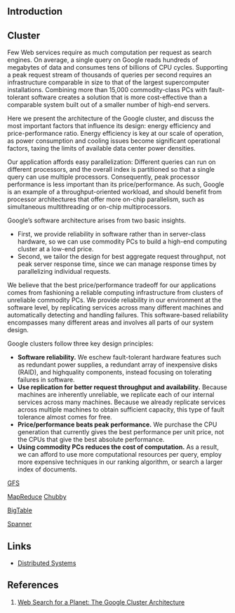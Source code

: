 ## Introduction

## Cluster

Few Web services require as much computation per request as search engines.
On average, a single query on Google reads hundreds of megabytes of data and consumes tens of billions of CPU cycles.
Supporting a peak request stream of thousands of queries per second requires an infrastructure comparable in size to that of the largest supercomputer installations.
Combining more than 15,000 commodity-class PCs with fault-tolerant software creates a solution that is more cost-effective than a comparable system built out of a smaller number of high-end servers.

Here we present the architecture of the Google cluster, and discuss the most important factors that influence its design: energy efficiency and price-performance ratio.
Energy efficiency is key at our scale of operation, as power consumption and cooling issues become significant operational factors, taxing the limits of available data center power densities.

Our application affords easy parallelization:
Different queries can run on different processors, and the overall index is partitioned so that a single query can use multiple processors.
Consequently, peak processor performance is less important than its price/performance.
As such, Google is an example of a throughput-oriented workload, and should benefit from processor architectures that offer more on-chip parallelism, such as simultaneous multithreading or on-chip multiprocessors.

Google’s software architecture arises from two basic insights.

- First, we provide reliability in software rather than in server-class hardware, so we can use commodity PCs to build a high-end computing cluster at a low-end price.
- Second, we tailor the design for best aggregate request throughput, not peak server response time, since we can manage response times by parallelizing individual requests.

We believe that the best price/performance tradeoff for our applications comes from fashioning a reliable computing infrastructure from clusters of unreliable commodity PCs.
We provide reliability in our environment at the software level, by replicating services across many different machines and automatically detecting and handling failures.
This software-based reliability encompasses many different areas and involves all parts of our system design.

Google clusters follow three key design principles:

- **Software reliability.**
  We eschew fault-tolerant hardware features such as redundant power supplies, a redundant array of inexpensive disks (RAID), and highquality components, instead focusing on tolerating failures in software.
- **Use replication for better request throughput and availability.**
  Because machines are inherently unreliable, we replicate each of our internal services across many machines.
  Because we already replicate services across multiple machines to obtain sufficient capacity, this type of fault tolerance almost comes for free.
- **Price/performance beats peak performance.**
  We purchase the CPU generation that currently gives the best performance per unit price, not the CPUs that give the best absolute performance.
- **Using commodity PCs reduces the cost of computation.**
  As a result, we can afford to use more computational resources per query, employ more expensive techniques in our ranking algorithm, or search a larger index of documents.

[GFS](/docs/CS/Distributed/GFS.md)

[MapReduce](/docs/CS/Distributed/MapReduce.md)
[Chubby](/docs/CS/Distributed/Chubby.md)

[BigTable](/docs/CS/Distributed/BigTable.md)

[Spanner](/docs/CS/Distributed/Spanner.md)

## Links

- [Distributed Systems](/docs/CS/Distributed/Distributed_Systems.md)

## References

1. [Web Search for a Planet: The Google Cluster Architecture](http://www.carfield.com.hk/document/networking/google_cluster.pdf?)
